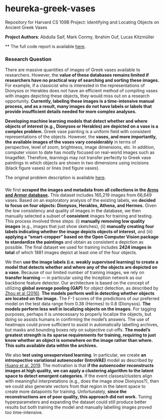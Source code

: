 # heureka-greek-vases
Repository for Harvard CS 109B Project: Identifying and Locating Objects on Ancient Greek Vases

**Project Authors**: Abdulla Saif, Mark Conmy, Ibrahim Ouf, Lucas Kitzmüller<br/>

** The full code report is available [here](https://github.com/lucas-kitzmueller/heureka-greek-vases/blob/main/CS209B%20-%20Group%205%20-%20Identifying%20and%20Locating%20Objects%20on%20Ancient%20Greek%20Vases.html).

<a id="part1-1"></a>
### Research Question 

There are massive quantities of images of Greek vases available to researchers. However, the **value of these databases remains limited if researchers have no practical way of searching and sorting these images.** For example, if a classicist who is interested in the representations of Dionysos or Herakles does not have an efficient method of compiling vases with images depicting these objects, they would miss out on a research opportunity. **Currently, labeling these images is a time-intensive manual process, and as a result, many images do not have labels or labels that provide insufficient details needed for more complex analyses.** 

**Developing machine learning models that detect whether and where objects of interest (e.g., Dionysos or Herakles) are depicted on a vase is a complex problem.** Greek vase painting is a uniform field with consistent representations of the objects. However, the **vases, and more importantly, the available images of the vases vary considerably** in terms of perspective, level of zoom, brightness, image dimensions, etc. In addition, computer vision to date has mostly focused on real-world images such as ImageNet. Therefore, learnings may not transfer perfectly to Greek vase paintings in which objects are shown in two dimensions using incisions (black figure vases) or lines (red figure vases).  

The original problem description is available [here](https://drive.google.com/drive/folders/1e9sQ9Q56F47q1n5AOlZktCDJnGe-FUtZ).

### 

We first **scraped the images and metadata from all collections in the [Arms and Armor database](http://armsandarmor.orphe.us/about).** This dataset includes 165,219 images from 66,649 vases. Based on an exploratory analysis of the existing labels, we **decided to focus on four objects: Dionysos, Herakles, Athena, and Hermes.** Given the low consistency and quality of images in the database, we then manually selected a subset of **consistent** images for training and testing. This process involved three steps: (i) **manually removing low quality images** (e.g., images that just show sketches), (ii) **manually creating four labels indicating whether the image depicts objects of interest,** and (iii) **applying a “smart-cropper” based on the Open Computer Vision package to standardize the paintings** and obtain as consistent a depiction as possible. The final dataset we used for training includes **2424 images in total** of which 1881 images depict at least one of the four objects.

We then **use the image labels (i.e. weakly supervised learning) to create a model that detects whether and where any of the objects are depicted on a vase.** Because of our limited number of training images, we rely on **transfer learning** — in particular using the Inception network as our backbone feature detector. Our architecture is based on the concept of utilizing **global average pooling (GAP)** for object detection, as described by [Zhou et al (2016)](https://www.cv-foundation.org/openaccess/content_cvpr_2016/papers/Zhou_Learning_Deep_Features_CVPR_2016_paper.pdf). **The models perform well in detecting whether objects are located on the image.** The F-1 scores of the predictions of our preferred model on the test data range from 0.38 (Hermes) to 0.8 (Dionysos). **The models perform less well in localizing objects on the images.** For tagging purposes, perhaps it is unnecessary to properly localize the objects, but doing so assists humans in confirming the model’s answers. The use of heatmaps could prove sufficient to assist in automatically labelling archives, but masks and bounding boxes rely on subjective cut-offs. **The model’s greatest strength is its sparse requirements for training, requiring to just know whether an object is somewhere on the image rather than where. This suits available data within the archives.**

We also **test using unsupervised learning**. In particular, we create **an introspective variational autoencoder (IntroVAE)** model as described by [Huang et al. 2019](https://arxiv.org/pdf/1807.06358.pdf). The motivation is that **if the autoencoder reconstructs images at high quality, we can apply a clustering algorithm to the latent space to detect emergent categories.** If the event classes/clusters align with meaningful interpretations (e.g., does the image show Dionysos?), then we could also generate vectors from that region in the latent space to create more datapoints for training. Unfortunately, **since the reconstructions are of poor quality, this approach did not work.** Tuning hyperparameters and expanding the dataset could still produce better results but both training the model and manually labelling images proved too time-intensive.
